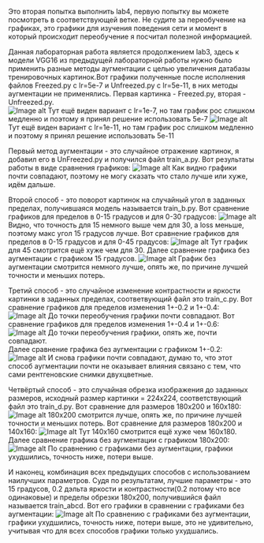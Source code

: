 Это вторая попытка выполнить lab4, первую попытку вы можете посмотреть в соответствующей ветке. Не судите за переобучение на графиках, это графики для изучения поведения сети и момент в который происходит переобучение я посчитал полезной информацией.                                    
                                                                                                                                          
Данная лабораторная работа является продолжением lab3, здесь к модели VGG16 из предыдущей лабораторной работы нужно было                             применить разные методы аугментации с целью увеличения датабазы тренировочных картинок.Вот графики полученные после исполнения файлов Freezed.py с lr=5e-7 и Unfreezed.py c lr=5e-11, в них методы аугментации не применялись. Первая картинка - Freezed.py, вторая - Unfreezed.py.                                                                                                                   
![Image alt](https://github.com/BabeyKirill/SMOMI/blob/lab4_try2/Freezed.png)
Тут ещё виден вариант с lr=1e-7, но там график рос слишком медленно и поэтому я принял решение использовать 5e-7
![Image alt](https://github.com/BabeyKirill/SMOMI/blob/lab4_try2/UnFreezed.png)
Тут ещё виден вариант с lr=1e-11, но там график рос слишком медленно и поэтому я принял решение использовать 5e-11

Первый метод аугментации - это случайное отражение картинок, я добавил его в UnFreezed.py и получился файл train_a.py. Вот результаты работы в виде сравнения графиков:
![Image alt](https://github.com/BabeyKirill/SMOMI/blob/lab4_try2/a.png)
Как видно графики почти совпадают, поэтому не могу сказать что стало лучше или хуже, идём дальше.

Второй способ - это поворот картинок на случайный угол в заданных пределах, получившаяся модель называется train_b.py. 
Вот сравнение графиков для пределов в 0-15 градусов и для 0-30 градусов:
![Image alt](https://github.com/BabeyKirill/SMOMI/blob/lab4_try2/b15%2B30.png)
Видно, что точность для 15 немного выше чем для 30, а loss меньше, поэтому макс угол 15 градусов лучше.
Вот сравнение графиков для пределов в 0-15 градусов и для 0-45 градусов:
![Image alt](https://github.com/BabeyKirill/SMOMI/blob/lab4_try2/b15%2B45.png)
Тут график для 45 смотрится ещё хуже чем для 30.
Далее сравнение графика без аугментации с графиком 15 градусов.
![Image alt](https://github.com/BabeyKirill/SMOMI/blob/lab4_try2/UnFreezed%2Bb15.png)
График без аугментации смотрится немного лучше, опять же, по причине лучшей точности и меньших потерь.

Третий способ - это случайное изменение контрастности и яркости картинки в заданных пределах, соответвующий файл это train_c.py. Вот сравнение графиков для пределов изменения 1+-0.2 и 1+-0.4:
![Image alt](https://github.com/BabeyKirill/SMOMI/blob/lab4_try2/c02%2B04.png)
До точки переобучения графики почти совпадают.
Вот сравнение графиков для пределов изменения 1+-0.4 и 1+-0.6:
![Image alt](https://github.com/BabeyKirill/SMOMI/blob/lab4_try2/c04%2B06.png)
До точки переобучения графики, опять же, почти совпадают.                                                                          
Далее сравнение графика без аугментации с графиком 1+-0.2:
![Image alt](https://github.com/BabeyKirill/SMOMI/blob/lab4_try2/UnFreezed%2Bc02.png)
И снова графики почти совпадают, думаю то, что этот способ аугментации почти не оказывает влияния связано с тем, что сами рентгеновские снимки двухцветные.                                                                                                   

Четвёртый способ - это случайная обрезка изображения до заданных размеров, исходный размер картинки = 224х224, соответствующий файл это train_d.py. Вот сравнение для размеров 180х200 и 160х180:
![Image alt](https://github.com/BabeyKirill/SMOMI/blob/lab4_try2/d180x200%2B160x180.png)
180x200 смотрится лучше, опять же, по причине лучшей точности и меньших потерь.
Вот сравнение для размеров 180х200 и 140х160:
![Image alt](https://github.com/BabeyKirill/SMOMI/blob/lab4_try2/d180x200%2B140x160.png)
Тут 140х160 смотрится ещё хуже чем 160х180.
Далее сравнение графика без аугментации с графиком 180x200:
![Image alt](https://github.com/BabeyKirill/SMOMI/blob/lab4_try2/Unfreezed%2Bd180x200.png)
По сравнению с графиками без аугментации, графики ухудшились, точность ниже, потери выше.

И наконец, комбинация всех предыдущих способов с использованием наилучших параметров. Судя по результатам, лучшие параметры - это 15 градусов, 0.2 дэльта яркости и контрастности(0.2 потому что все одинаковые) и пределы обрезки 180х200, получившийся файл называется train_abcd. Вот его графики в сравнении с графиками без аугментации:
![Image alt](https://github.com/BabeyKirill/SMOMI/blob/lab4_try2/UnFreezed%2Babcd.png)
По сравнению с графиками без аугментации, графики ухудшились, точность ниже, потери выше, это не удивительно, учитывая что для всех способов графики только ухудшались.
